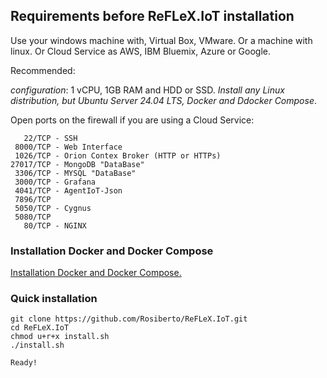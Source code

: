 
## Requirements before ReFLeX.IoT installation

Use your windows machine with, Virtual Box, VMware. Or  a machine with linux. Or Cloud Service as AWS, IBM Bluemix, Azure or Google. 

Recommended:


*configuration*: 1 vCPU, 1GB RAM and HDD or SSD.
*Install any Linux distribution, but Ubuntu Server 24.04 LTS, Docker and Ddocker Compose*.

Open ports on the firewall if you are using a Cloud Service:

```
   22/TCP - SSH 
 8000/TCP - Web Interface
 1026/TCP - Orion Contex Broker (HTTP or HTTPs)
27017/TCP - MongoDB "DataBase"
 3306/TCP - MYSQL "DataBase"
 3000/TCP - Grafana
 4041/TCP - AgentIoT-Json
 7896/TCP
 5050/TCP - Cygnus
 5080/TCP
   80/TCP - NGINX
```


### Installation Docker and Docker Compose
<a href="Tutorial_Instalacao_DOCKER_e_DOCKER_COMPOSE.md">Installation Docker and Docker Compose.<a>


### Quick installation

```
git clone https://github.com/Rosiberto/ReFLeX.IoT.git
cd ReFLeX.IoT
chmod u+r+x install.sh
./install.sh

Ready!
```